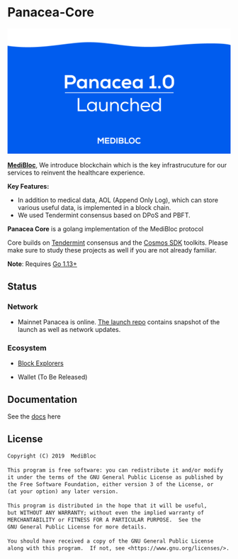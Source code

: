# Panacea-Core
![banner](docs/banner.png)

**[MediBloc](https://medibloc.org)**, We introduce blockchain which is the key infrastrucuture for our services to reinvent the healthcare experience.

**Key Features:**

- In addition to medical data, AOL (Append Only Log), which can store various useful data, is implemented in a block chain.
- We used Tendermint consensus based on DPoS and PBFT.

**Panacea Core** is a golang implementation of the MediBloc protocol

 Core builds on [Tendermint](https://github.com/tendermint/tendermint) consensus and the [Cosmos SDK](https://github.com/cosmos/cosmos-sdk) toolkits. Please make sure to study these projects as well if you are not already familiar.

**Note**: Requires [Go 1.13+](https://golang.org/dl/)

## Status

### Network

- Mainnet Panacea is online. [The launch repo](https://github.com/medibloc/panacea-launch) contains snapshot of the launch as well as network updates. 


### Ecosystem

- [Block Explorers](https://explorer.medibloc.org)

- Wallet (To Be Released)


## Documentation

See the [docs](https://medibloc.gitbook.io/panacea-core/) here


## License
```
Copyright (C) 2019  MediBloc

This program is free software: you can redistribute it and/or modify
it under the terms of the GNU General Public License as published by
the Free Software Foundation, either version 3 of the License, or
(at your option) any later version.

This program is distributed in the hope that it will be useful,
but WITHOUT ANY WARRANTY; without even the implied warranty of
MERCHANTABILITY or FITNESS FOR A PARTICULAR PURPOSE.  See the
GNU General Public License for more details.

You should have received a copy of the GNU General Public License
along with this program.  If not, see <https://www.gnu.org/licenses/>.
```
